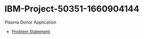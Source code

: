 # IBM-Project-50351-1660904144
Plasma Donor Application

* [Problem Statement](https://drive.google.com/file/d/1X8lnWAQO81Os_EpkRQ7agx-SaARJxmDJ/view?usp=sharing)